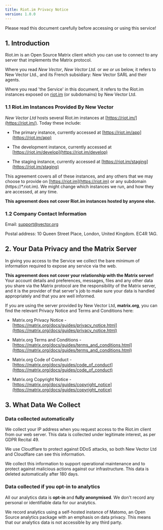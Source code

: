 ```yaml
---
title: Riot.im Privacy Notice
version: 1.0.0
---
```


Please read this document carefully before accessing or using this service!

## 1. Introduction

Riot.im is an Open Source Matrix client which you can use to connect to any server that implements the Matrix protocol.

Where you read *New Vector*, *New Vector Ltd.* or *we *or* us* below, it refers to New Vector Ltd., and its French subsidiary: New Vector SARL and their agents. 

Where you read 'the Service' in this document, it refers to the Riot.im instances exposed on [riot.im](https://riot.im) (or subdomains) by New Vector Ltd.

### 1.1 Riot.im Instances Provided By New Vector

*New Vector Ltd* hosts several Riot.im instances at [https://riot.im/](https://riot.im/). Today these include:

* The primary instance, currently accessed at [https://riot.im/app](https://riot.im/app)

* The development instance, currently accessed at [https://riot.im/develop](https://riot.im/develop)

* The staging instance, currently accessed at [https://riot.im/staging](https://riot.im/staging)

This agreement covers all of these instances, and any others that we may choose to provide on [https://riot.im](https://riot.im) or any subdomain (https://\*.riot.im). We might change which instances we run, and how they are accessed, at any time.

**This agreement does not cover Riot.im instances hosted by anyone else.**

### 1.2 Company Contact Information

Email: [support@vector.org](mailto:support@vector.org)

Postal address: 10 Queen Street Place, London, United Kingdom. EC4R 1AG.

## 2. Your Data Privacy and the Matrix Server

In giving you access to the Service we collect the bare minimum of information required to expose any service via the web.

**This agreement does not cover your relationship with the Matrix server!** Your account details and preferences, messages, files and any other data you share via the Matrix protocol are the responsibility of the Matrix server, and it is the provider of that server's job to make sure your data is handled appropriately and that you are well informed.

If you are using the server provided by New Vector Ltd, **matrix.org**, you can find the relevant Privacy Notice and Terms and Conditions here:

* Matrix.org Privacy Notice - [https://matrix.org/docs/guides/privacy_notice.html](https://matrix.org/docs/guides/privacy_notice.html)

* Matrix.org Terms and Conditions - [https://matrix.org/docs/guides/terms_and_conditions.html](https://matrix.org/docs/guides/terms_and_conditions.html)

* Matrix.org Code of Conduct - [https://matrix.org/docs/guides/code_of_conduct](https://matrix.org/docs/guides/code_of_conduct)

* Matrix.org Copyright Notice - [https://matrix.org/docs/guides/copyright_notice](https://matrix.org/docs/guides/copyright_notice)

## 3. What Data We Collect

### Data collected automatically

We collect your IP address when you request access to the Riot.im client from our web server. This data is collected under legitimate interest, as per GDPR Recital 49.

We use Cloudflare to protect against DDoS attacks, so both New Vector Ltd and Cloudflare can see this information.

We collect this information to support operational maintenance and to protect against malicious actions against our infrastructure. This data is deleted automatically after 180 days.

### Data collected if you opt-in to analytics

All our analytics data is **opt-in** and **fully anonymised**. We don't record any personal or identifiable data for our analytics.

We record analytics using a self-hosted instance of Matomo, an Open Source analytics package with an emphasis on data privacy. This means that our analytics data is not accessible by any third party.
